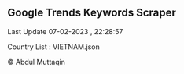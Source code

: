 

## Google Trends Keywords Scraper 
 
Last Update 07-02-2023 , 22:28:57

Country List :
VIETNAM.json



© Abdul Muttaqin 
